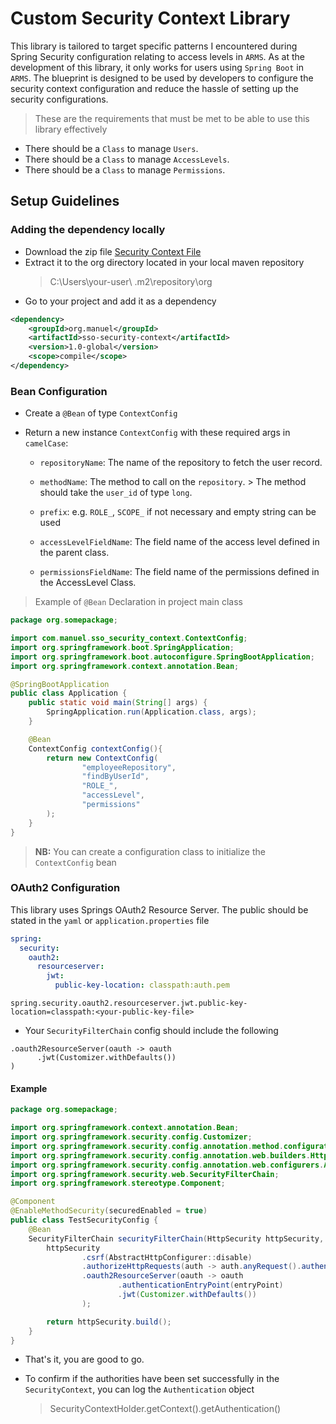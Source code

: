 # Custom Security Context Library
This library is tailored to target specific patterns I encountered during Spring Security configuration relating to access levels in `ARMS`.
As at the development of this library, it only works for users using `Spring Boot` in `ARMS`.
The blueprint is designed to be used by developers to configure the security context configuration and reduce the hassle of setting up the security configurations.

> These are the requirements that must be met to be able to use this library effectively

- There should be a `Class` to manage `Users`.
- There should be a `Class` to manage `AccessLevels`.
- There should be a `Class` to manage `Permissions`.


## Setup Guidelines
### Adding the dependency locally

- Download the zip file [Security Context File](https://github.com/manuel-larbi/sso-security-context-library/releases/download/v1.0-beta/1.0-global.zip)
- Extract it to the org directory located in your local maven repository 
    > C:\Users\your-user\ .m2\repository\org
- Go to your project and add it as a dependency
```xml
<dependency>
    <groupId>org.manuel</groupId>
    <artifactId>sso-security-context</artifactId>
    <version>1.0-global</version>
    <scope>compile</scope>
</dependency>
```

### Bean Configuration

- Create a `@Bean` of type `ContextConfig`

- Return a new instance `ContextConfig` with these required args in `camelCase`:
  - `repositoryName`: The name of the repository to fetch the user record.
  
  - `methodName`: The method to call on the `repository`. 
        > The method should take the `user_id` of type `long`.
  - `prefix`: e.g. `ROLE_`, `SCOPE_` if not necessary and empty string can be used
  
  - `accessLevelFieldName`:  The field name of the access level defined in the parent class.

  - `permissionsFieldName`: The field name of the permissions defined in the AccessLevel Class.

> Example of `@Bean` Declaration in project main class
```java
package org.somepackage;

import com.manuel.sso_security_context.ContextConfig;
import org.springframework.boot.SpringApplication;
import org.springframework.boot.autoconfigure.SpringBootApplication;
import org.springframework.context.annotation.Bean;

@SpringBootApplication
public class Application {
    public static void main(String[] args) {
        SpringApplication.run(Application.class, args);
    }

    @Bean
    ContextConfig contextConfig(){
        return new ContextConfig(
                "employeeRepository",
                "findByUserId",
                "ROLE_",
                "accessLevel",
                "permissions"
        );
    }
}
```

> **NB:** You can create a configuration class to initialize the `ContextConfig` bean

### OAuth2 Configuration

This library uses Springs OAuth2 Resource Server. The public should be stated in the `yaml` or `application.properties` file

```yaml
spring:
  security:
    oauth2:
      resourceserver:
        jwt:
          public-key-location: classpath:auth.pem
```
```
spring.security.oauth2.resourceserver.jwt.public-key-location=classpath:<your-public-key-file>
```

- Your `SecurityFilterChain` config should include the following
```
.oauth2ResourceServer(oauth -> oauth
      .jwt(Customizer.withDefaults())
)
```

#### Example
```java
package org.somepackage;

import org.springframework.context.annotation.Bean;
import org.springframework.security.config.Customizer;
import org.springframework.security.config.annotation.method.configuration.EnableMethodSecurity;
import org.springframework.security.config.annotation.web.builders.HttpSecurity;
import org.springframework.security.config.annotation.web.configurers.AbstractHttpConfigurer;
import org.springframework.security.web.SecurityFilterChain;
import org.springframework.stereotype.Component;

@Component
@EnableMethodSecurity(securedEnabled = true)
public class TestSecurityConfig {
    @Bean
    SecurityFilterChain securityFilterChain(HttpSecurity httpSecurity, TestAuthenticationEntryPoint entryPoint) throws Exception {
        httpSecurity
                .csrf(AbstractHttpConfigurer::disable)
                .authorizeHttpRequests(auth -> auth.anyRequest().authenticated())
                .oauth2ResourceServer(oauth -> oauth
                        .authenticationEntryPoint(entryPoint)
                        .jwt(Customizer.withDefaults())
                );

        return httpSecurity.build();
    }
}
```

- That's it, you are good to go.

- To confirm if the authorities have been set successfully in the `SecurityContext`, you can log the `Authentication` object
    > SecurityContextHolder.getContext().getAuthentication()
